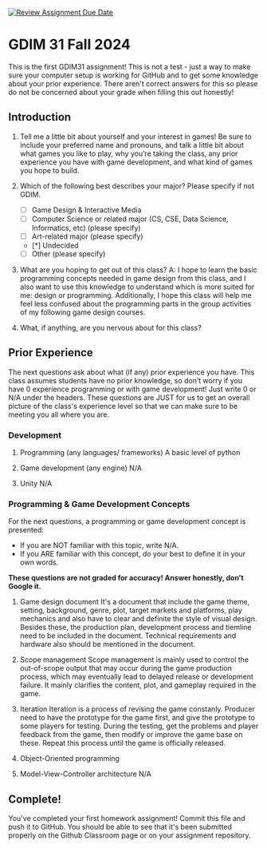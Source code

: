 [![Review Assignment Due Date](https://classroom.github.com/assets/deadline-readme-button-22041afd0340ce965d47ae6ef1cefeee28c7c493a6346c4f15d667ab976d596c.svg)](https://classroom.github.com/a/POQdLnh2)
# GDIM 31 Fall 2024

This is the first GDIM31 assignment! This is not a test - just a way to make sure your computer setup is working for GitHub and to get some knowledge about your prior experience. There aren't correct answers for this so please do not be concerned about your grade when filling this out honestly!

## Introduction

1. Tell me a little bit about yourself and your interest in games! Be sure to include your preferred name and pronouns, and talk a little bit about what games you like to play, why you’re taking the class, any prior experience you have with game development, and what kind of games you hope to build.

2. Which of the following best describes your major? Please specify if not GDIM.  

    - [ ] Game Design & Interactive Media
    - [ ] Computer Science or related major (CS, CSE, Data Science, Informatics, etc) (please specify)
    - [ ] Art-related major (please specify)
    - [*] Undecided
    - [ ] Other (please specify)

3. What are you hoping to get out of this class? A: I hope to learn the basic programming concepts needed in game design from this class, and I also want to use this knowledge to understand which is more suited for me: design or programming. Additionally, I hope this class will help me feel less confused about the programming parts in the group activities of my following game design courses.
4. What, if anything, are you nervous about for this class?

## Prior Experience

The next questions ask about what (if any) prior experience you have. This class assumes students have no prior knowledge, so don’t worry if you have 0 experience programming or with game development! Just write 0 or N/A under the headers. These questions are JUST for us to get an overall picture of the class's experience level so that we can make sure to be meeting you all where you are.

### Development

1. Programming (any languages/ frameworks)
   A basic level of python

3. Game development (any engine)
   N/A

5. Unity
   N/A

### Programming & Game Development Concepts

For the next questions, a programming or game development concept is presented:

 - If you are NOT familiar with this topic, write N/A.
 - If you ARE familiar with this concept, do your best to define it in your own words.

**These questions are not graded for accuracy! Answer honestly, don’t Google it.**

1. Game design document
   It's a document that include the game theme, setting, background, genre, plot, target markets and platforms, play mechanics and also have to clear and definite the style of visual design. Besides these, the production plan, development process and tiemline need to be included in the document. Technical requirements and hardware also should be mentioned in the document.

3. Scope management
   Scope management is mainly used to control the out-of-scope output that may occur during the game production process, which may eventually lead to delayed release or development failure. It mainly clarifies the content, plot, and gameplay required in the game.

5. Iteration
   Iteration is a process of revising the game constanly. Producer need to have the prototype for the game first, and give the prototype to some players for testing. During the testing, get the problems and player feedback from the game, then modify or improve the game base on these. Repeat this process until the game is officially released.
7. Object-Oriented programming

8. Model-View-Controller architecture
   N/A

## Complete!

You've completed your first homework assignment! Commit this file and push it to GitHub. You should be able to see that it's been submitted properly on the Github Classroom page or on your assignment repository.

